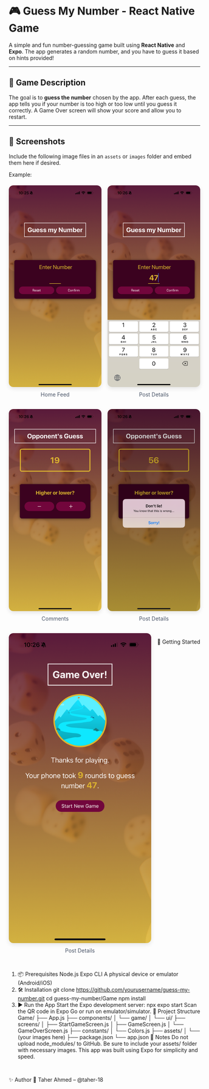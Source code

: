 # 🎮 Guess My Number - React Native Game

A simple and fun number-guessing game built using **React Native** and **Expo**. The app generates a random number, and you have to guess it based on hints provided!

---

## 🧠 Game Description

The goal is to **guess the number** chosen by the app. After each guess, the app tells you if your number is too high or too low until you guess it correctly. A Game Over screen will show your score and allow you to restart.

---

## 📸 Screenshots

Include the following image files in an `assets` or `images` folder and embed them here if desired.

Example:
<div style="display: flex; flex-wrap: wrap; gap: 16px; margin: 20px 0;">
  <div style="flex: 1; min-width: 200px;">
    <img src="assets/IMG_8244.PNG" alt="Home Screen" style="width: 100%; border-radius: 12px; box-shadow: 0 4px 12px rgba(0,0,0,0.1);">
    <p style="text-align: center; margin-top: 8px; color: #4a5568;">Home Feed</p>
  </div>
  <div style="flex: 1; min-width: 200px;">
    <img src="assets/IMG_8245.PNG" alt="Post Details" style="width: 100%; border-radius: 12px; box-shadow: 0 4px 12px rgba(0,0,0,0.1);">
    <p style="text-align: center; margin-top: 8px; color: #4a5568;">Post Details</p>
  </div>
  <div style="flex: 1; min-width: 200px;">
    <img src="assets/IMG_8246.PNG" alt="Comments" style="width: 100%; border-radius: 12px; box-shadow: 0 4px 12px rgba(0,0,0,0.1);">
    <p style="text-align: center; margin-top: 8px; color: #4a5568;">Comments</p>
  </div>

  <div style="flex: 1; min-width: 200px;">
    <img src="assets/IMG_8247.PNG" alt="Post Details" style="width: 100%; border-radius: 12px; box-shadow: 0 4px 12px rgba(0,0,0,0.1);">
    <p style="text-align: center; margin-top: 8px; color: #4a5568;">Post Details</p>
  </div>

  
  <div style="flex: 1; min-width: 200px;">
    <img src="assets/IMG_8248.PNG" alt="Post Details" style="width: 100%; border-radius: 12px; box-shadow: 0 4px 12px rgba(0,0,0,0.1);">
    <p style="text-align: center; margin-top: 8px; color: #4a5568;">Post Details</p>
  </div>

🚀 Getting Started
1. 📦 Prerequisites
Node.js
Expo CLI
A physical device or emulator (Android/iOS)
2. 🛠 Installation
git clone https://github.com/yourusername/guess-my-number.git
cd guess-my-number/Game
npm install
3. ▶️ Run the App
Start the Expo development server:
npx expo start
Scan the QR code in Expo Go or run on emulator/simulator.
📁 Project Structure
Game/
├── App.js
├── components/
│   └── game/
│   └── ui/
├── screens/
│   ├── StartGameScreen.js
│   ├── GameScreen.js
│   └── GameOverScreen.js
├── constants/
│   └── Colors.js
├── assets/
│   └── (your images here)
├── package.json
└── app.json
📌 Notes
Do not upload node_modules/ to GitHub.
Be sure to include your assets/ folder with necessary images.
This app was built using Expo for simplicity and speed.


✨ Author
👤 Taher Ahmed – @taher-18
